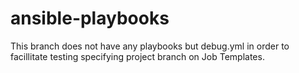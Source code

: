 ansible-playbooks
=================

This branch does not have any playbooks but debug.yml in order to
facillitate testing specifying project branch on Job Templates.
